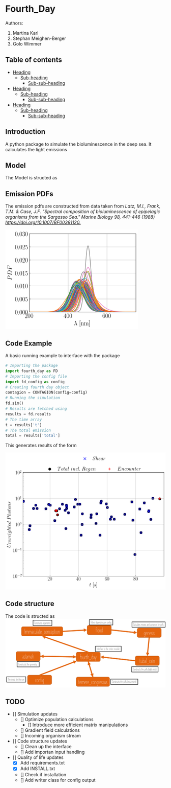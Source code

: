 # Fourth_Day

Authors:

1. Martina Karl
2. Stephan Meighen-Berger
3. Golo Wimmer

## Table of contents

- [Heading](#heading)
  - [Sub-heading](#sub-heading)
    - [Sub-sub-heading](#sub-sub-heading)
- [Heading](#heading-1)
  - [Sub-heading](#sub-heading-1)
    - [Sub-sub-heading](#sub-sub-heading-1)
- [Heading](#heading-2)
  - [Sub-heading](#sub-heading-2)
    - [Sub-sub-heading](#sub-sub-heading-2)

<!-- toc -->

## Introduction

A python package to simulate the bioluminescence in the deep sea.
It calculates the light emissions

## Model

The Model is structed as

## Emission PDFs

The emission pdfs are constructed from data taken from
*Latz, M.I., Frank, T.M. & Case, J.F.
"Spectral composition of bioluminescence of epipelagic organisms from the Sargasso Sea."
Marine Biology 98, 441-446 (1988) <https://doi.org/10.1007/BF00391120.>*

![Unweighted PDFs](images/Spectrum_Example.png)

## Code Example

A basic running example to interface with the package

```python
# Importing the package
import fourth_day as FD
# Importing the config file
import fd_config as config
# Creating fourth day object
contagion = CONTAGION(config=config)
# Running the simulation
fd.sim()
# Results are fetched using
results = fd.results
# The time array
t = results['t']
# The total emission
total = results['total']
```

This generates results of the form

![Example results](images/MC_Example.png)

## Code structure

The code is structed as
![Sketch of the model](images/Structure.png)

## TODO

- [] Simulation updates
  - [] Optimize population calculations
    - [] Introduce more efficient matrix manipulations
  - [] Gradient field calculations
  - [] Incoming organism stream
- [] Code structure updates
  - [] Clean up the interface
  - [] Add importan input handling
- [] Quality of life updates
  - [X] Add requirements.txt
  - [X] Add INSTALL.txt
  - [] Check if installation
  - [] Add writer class for config output
